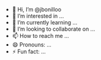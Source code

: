 - 👋 Hi, I’m @jbonilloo
- 👀 I’m interested in ...
- 🌱 I’m currently learning ...
- 💞️ I’m looking to collaborate on ...
- 📫 How to reach me ...
- 😄 Pronouns: ...
- ⚡ Fun fact: ...

<!---
jbonilloo/jbonilloo is a ✨ special ✨ repository because its `README.md` (this file) appears on your GitHub profile.
You can click the Preview link to take a look at your changes.
--->
